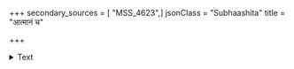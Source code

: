 +++
secondary_sources = [ "MSS_4623",]
jsonClass = "Subhaashita"
title = "आत्मानं च"

+++

<details><summary>Text</summary>

आत्मानं च परं चैव त्रायते महतो भयात्।  
क्रुध्यन्तमप्रतिक्रुध्यन् द्वयोरेष चिकित्सकः॥
</details>

